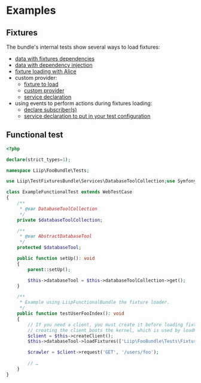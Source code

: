 Examples
========

Fixtures
--------

The bundle's internal tests show several ways to load fixtures:

- [data with fixtures dependencies](../tests/App/DataFixtures/ORM/LoadDependentUserData.php)
- [data with dependency injection](../tests/App/DataFixtures/ORM/LoadUserWithServiceData.php)
- [fixture loading with Alice](../tests/App/DataFixtures/ORM/user.yml)
- custom provider:
  - [fixture to load](../tests/App/DataFixtures/ORM/user_with_custom_provider.yml)
  - [custom provider](../tests/AppConfig/DataFixtures/Faker/Provider/FooProvider.php)
  - [service declaration](../tests/AppConfig/config.yml)
- using events to perform actions during fixtures loading:
  - [declare subscriber(s)](../tests/AppConfigEvents/EventListener/FixturesSubscriber.php)
  - [service declaration to put in your test configuration](../tests/AppConfigEvents/config.yml)

Functional test
---------------

```php
<?php

declare(strict_types=1);

namespace Liip\FooBundle\Tests;

use Liip\TestFixturesBundle\Services\DatabaseToolCollection;use Symfony\Bundle\FrameworkBundle\Test\WebTestCase;

class ExampleFunctionalTest extends WebTestCase 
{
    /**
     * @var DatabaseToolCollection
     */
    private $databaseToolCollection;

    /**
     * @var AbstractDatabaseTool
     */
    protected $databaseTool;

    public function setUp(): void
    {
        parent::setUp();

        $this->databaseTool = $this->databaseToolCollection->get();
    }

    /**
     * Example using LiipFunctionalBundle the fixture loader.
     */
    public function testUserFooIndex(): void
    {
        // If you need a client, you must create it before loading fixtures because
        // creating the client boots the kernel, which is used by loadFixtures
        $client = $this->createClient();
        $this->databaseTool->loadFixtures(['Liip\FooBundle\Tests\Fixtures\LoadUserData']);

        $crawler = $client->request('GET', '/users/foo');
        
        // …
    }
}
```
